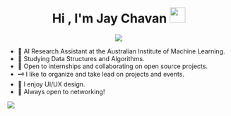 <h1 align="center">Hi , I'm Jay Chavan <img src="https://media.giphy.com/media/hvRJCLFzcasrR4ia7z/giphy.gif" width="35"></h1>
<p align="center">
  <a href="https://github.com/DenverCoder1/readme-typing-svg"><img src="https://readme-typing-svg.herokuapp.com?lines=Computer+Science+Student;Web+Developer;DS%20|%20Algorithms%20|%20C++%20;Designer;Always%20learning%20new%20things&center=true&width=500&height=50"></a>
</p>

- 🔭 AI Research Assistant at the Australian Institute of Machine Learning.
- 🌱 Studying Data Structures and Algorithms.
- 👯 Open to internships and collaborating on open source projects.
- 🗝️ I like to organize and take lead on projects and events.
- 🎨 I enjoy UI/UX design.
- 🤔 Always open to networking!


<img  src="https://github-readme-stats.vercel.app/api?username=JayChavan-23&&show_icons=true&title_color=ffffff&icon_color=bb2acf&text_color=daf7dc&bg_color=151515">


